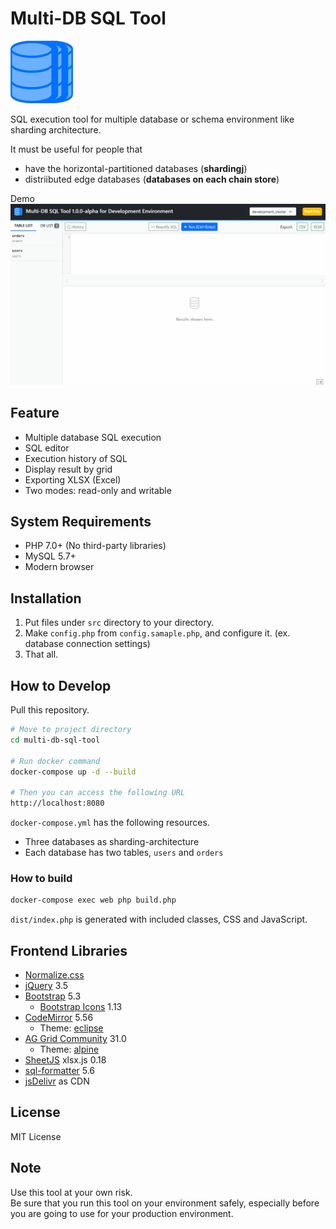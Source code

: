 # Multi-DB SQL Tool

![Multi-DB SQL Tool](img/logo.png "Logo")

SQL execution tool for multiple database or schema environment like sharding architecture.

It must be useful for people that

- have the horizontal-partitioned databases (**shardingj**)
- distriibuted edge databases (**databases on each chain store**)

Demo
![Multi-DB SQL Tool](img/demo.gif "Demo")

## Feature

- Multiple database SQL execution
- SQL editor
- Execution history of SQL
- Display result by grid
- Exporting XLSX (Excel)
- Two modes: read-only and writable

## System Requirements

- PHP 7.0+ (No third-party libraries)
- MySQL 5.7+
- Modern browser

## Installation

1. Put files under `src` directory to your directory.
2. Make `config.php` from `config.samaple.php`, and configure it. (ex. database connection settings)
3. That all.

## How to Develop

Pull this repository.

```bash
# Move to project directory
cd multi-db-sql-tool

# Run docker command
docker-compose up -d --build

# Then you can access the following URL
http://localhost:8080
```

`docker-compose.yml` has the following resources.

- Three databases as sharding-architecture
- Each database has two tables, `users` and `orders`

### How to build

```bash
docker-compose exec web php build.php
```

`dist/index.php` is generated with included classes, CSS and JavaScript.

## Frontend Libraries

- [Normalize.css](https://necolas.github.io/normalize.css/)
- [jQuery](https://jquery.com/) 3.5
- [Bootstrap](https://getbootstrap.com/) 5.3
  - [Bootstrap Icons](https://icons.getbootstrap.com/) 1.13
- [CodeMirror](https://codemirror.net/) 5.56
  - Theme: [eclipse](https://icons.getbootstrap.com/)
- [AG Grid Community](https://www.ag-grid.com/) 31.0
  - Theme: [alpine](https://www.ag-grid.com/javascript-data-grid/themes/#example-built-in-themes)
- [SheetJS](https://sheetjs.com/) xlsx.js 0.18
- [sql-formatter](https://github.com/sql-formatter-org/sql-formatter#readme) 5.6
- [jsDelivr](https://www.jsdelivr.com/) as CDN

## License

MIT License

## Note

Use this tool at your own risk.  
Be sure that you run this tool on your environment safely, especially before you are going to use for your production environment.

